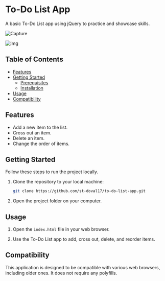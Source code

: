 # To-Do List App

A basic To-Do List app using jQuery to practice and showcase skills.


![Capture](https://github.com/st-doval17/to-do-list-app/assets/131451577/69f8ff62-6484-4f14-80c5-f0c12323c92f)


![img](https://github.com/st-doval17/to-do-list-app/assets/131451577/5a522d80-10f5-49f3-8897-fa2776fceefb)


## Table of Contents

- [Features](#features)
- [Getting Started](#getting-started)
  - [Prerequisites](#prerequisites)
  - [Installation](#installation)
- [Usage](#usage)
- [Compatibility](#compatibility)

## Features

- Add a new item to the list.
- Cross out an item.
- Delete an item.
- Change the order of items.

## Getting Started

Follow these steps to run the project locally.


1. Clone the repository to your local machine:

    ```bash
    git clone https://github.com/st-doval17/to-do-list-app.git
    ```

2. Open the project folder on your computer.


## Usage

1. Open the `index.html` file in your web browser.

2. Use the To-Do List app to add, cross out, delete, and reorder items.

## Compatibility

This application is designed to be compatible with various web browsers, including older ones. It does not require any polyfills.
